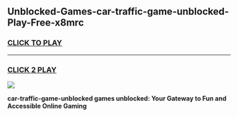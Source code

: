 
## Unblocked-Games-car-traffic-game-unblocked-Play-Free-x8mrc
<h3>
<a href="https://premium76.site?title=car-traffic-game-unblocked&ref=15A">CLICK TO PLAY</a></h3>
<hr>

<h3>
<a href="https://premium76.site?title=car-traffic-game-unblocked&ref=15A">CLICK 2 PLAY</a>
  
</h3>

<a href="https://premium76.site?title=car-traffic-game-unblocked&ref=15A"><img src="https://clearcache.store/games.png"></a>


**car-traffic-game-unblocked games unblocked: Your Gateway to Fun and Accessible Online Gaming**

